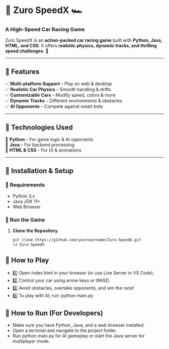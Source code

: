 # 🚀 Zuro SpeedX 🏎️  
### A High-Speed Car Racing Game  

Zuro SpeedX is an **action-packed car racing game** built with **Python, Java, HTML, and CSS**. It offers **realistic physics, dynamic tracks, and thrilling speed challenges**. 🏁  

---

## 🌟 Features  
✅ **Multi-platform Support** – Play on web & desktop  
✅ **Realistic Car Physics** – Smooth handling & drifts  
✅ **Customizable Cars** – Modify speed, colors & more  
✅ **Dynamic Tracks** – Different environments & obstacles  
✅ **AI Opponents** – Compete against smart bots  

---

## 📌 Technologies Used  
🔹 **Python** – For game logic & AI opponents  
🔹 **Java** – For backend processing  
🔹 **HTML & CSS** – For UI & animations  

---

## 🚀 Installation & Setup  

### 🔧 Requirements  
- Python 3.x  
- Java JDK 11+  
- Web Browser  

### 🏁 Run the Game  
1. **Clone the Repository**  
   ```bash
   git clone https://github.com/yourusername/Zuro-SpeedX.git
   cd Zuro-SpeedX


## 🚀 How to Play
- 1️⃣ Open index.html in your browser (or use Live Server in VS Code).
- 2️⃣ Control your car using arrow keys or WASD.
- 3️⃣ Avoid obstacles, overtake opponents, and win the race!
- 4️⃣ To play with AI, run:
python main.py

## 🔧 How to Run (For Developers)
- Make sure you have Python, Java, and a web browser installed.
- Open a terminal and navigate to the project folder.
- Run python main.py for AI gameplay or start the Java server for multiplayer mode.


